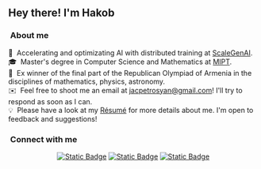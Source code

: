 <h2>Hey there! I'm Hakob</h2>

<!-- ## 👋 &nbsp;Hey there! I'm Aditya -->

### &nbsp;About me

💼 &nbsp;Accelerating and optimizating AI with distributed training at [ScaleGenAI](https://www.scalegen.ai/).\
🎓 &nbsp;Master's degree in Computer Science and Mathematics at [MIPT](https://mipt.ru/en/education).\
🏅 &nbsp;Ex winner of the final part of the Republican Olympiad of Armenia in the disciplines of mathematics, physics, astronomy.\
✉️ &nbsp;Feel free to shoot me an email at jacpetrosyan@gmail.com! I'll try to respond as soon as I can.\
💡 &nbsp;Please have a look at my [Résumé](https://github.com/hakob-petro/hakob-petro/blob/master/HPResume.pdf) for more details about me. I'm open to feedback and suggestions!

### &nbsp;Connect with me

<p align="center">
<a href="https://www.linkedin.com/in/jacpetro/"><img alt="Static Badge" src="https://img.shields.io/badge/Hakob_Petrosyan-0077B5?style=flat&logo=Linkedin&logoColor=white&link=https%3A%2F%2Fwww.linkedin.com%2Fin%2Fjacpetro%2F"></a>
<a href="jacpetrosyan@gmail.com"><img alt="Static Badge" src="https://img.shields.io/badge/jacpetrosyan%40gmail.com-D14836?style=flat&logo=GMail&logoColor=white"></a>
<a href="https://t.me/jacpetro"><img alt="Static Badge" src="https://img.shields.io/badge/jacpetro-2AABEE?style=flat&logo=Telegram&logoColor=white">
</a>
</p>
